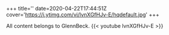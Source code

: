 +++
title=''
date=2020-04-22T17:44:51Z
cover='https://i.ytimg.com/vi/lvnXGfHJv-E/hqdefault.jpg'
+++

All content belongs to GlennBeck.
{{< youtube lvnXGfHJv-E >}}
